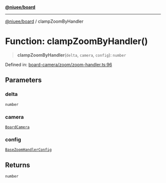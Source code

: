 [**@niuee/board**](../README.md)

***

[@niuee/board](../globals.md) / clampZoomByHandler

# Function: clampZoomByHandler()

> **clampZoomByHandler**(`delta`, `camera`, `config`): `number`

Defined in: [board-camera/zoom/zoom-handler.ts:96](https://github.com/niuee/board/blob/e6c1edcccf6525a0cc9088782c7c4653e837f533/src/board-camera/zoom/zoom-handler.ts#L96)

## Parameters

### delta

`number`

### camera

[`BoardCamera`](../interfaces/BoardCamera.md)

### config

[`BaseZoomHandlerConfig`](../type-aliases/BaseZoomHandlerConfig.md)

## Returns

`number`
